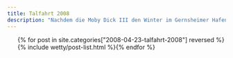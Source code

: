 ```yaml
---
title: Talfahrt 2008
description: "Nachdem die Moby Dick III den Winter im Gernsheimer Hafen verbracht hat, ist sie nun bereit für die anstehende Talfahrt zum 25 jährigen Jubiläum."
---
```

<ul class="post-list">{% for post in site.categories["2008-04-23-talfahrt-2008"] reversed %}{% include wetty/post-list.html %}{% endfor %}</ul>